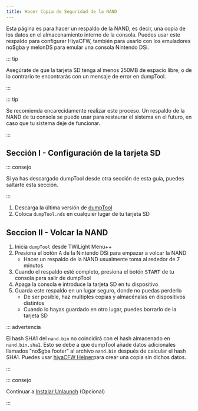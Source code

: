 ```yaml
---
title: Hacer Copia de Seguridad de la NAND
---
```


Esta página es para hacer un respaldo de la NAND, es decir, una copia de los datos en el almacenamiento interno de la consola. Puedes usar este respaldo para configurar HiyaCFW, también para usarlo con los emuladores no$gba y melonDS para emular una consola Nintendo DSi.

::: tip

Asegúrate de que la tarjeta SD tenga al menos 250MB de espacio libre, o de lo contrario te encontrarás con un mensaje de error en dumpTool.

:::

::: tip

Se recomienda encarecidamente realizar este proceso. Un respaldo de la NAND de tu consola se puede usar para restaurar el sistema en el futuro, en caso que tu sistema deje de funcionar.

:::

## Sección I - Configuración de la tarjeta SD

::: consejo

Si ya has descargado dumpTool desde otra sección de esta guía, puedes saltarte esta sección.

:::

1. Descarga la última versión de [dumpTool](https://github.com/zoogie/dumpTool/releases/latest/download/dumpTool.nds)
1. Coloca `dumpTool.nds` en cualquier lugar de tu tarjeta SD


## Seccion II - Volcar la NAND

1. Inicia `dumpTool` desde TWiLight Menu++
1. Presiona el botón <kbd class="face">A</kbd> de la Nintendo DSi para empazar a volcar la NAND
    - Hacer un respaldo de la NAND usualmente toma al rededor de 7 minutos
1. Cuando el respaldo esté completo, presiona el botón <kbd>START</kbd> de tu consola para salir de dumpTool
1. Apaga la consola e introduce la tarjeta SD en tu dispositivo
1. Guarda este respaldo en un lugar seguro, donde no puedas perderlo
    - De ser posible, haz multiples copias y almacénalas en dispositivos distintos
    - Cuando lo hayas guardado en otro lugar, puedes borrarlo de la tarjeta SD

::: advertencia

El hash SHA1 del `nand.bin` no coincidirá con el hash almacenado en `nand.bin.sha1`. Esto se debe a que dumpTool añade datos adicionales llamados "no$gba footer" al archivo `nand.bin` después de calcular el hash SHA1. Puedes usar [hiyaCFW Helper](https://github.com/mondul/HiyaCFW-Helper/releases)para crear una copia sin dichos datos.

:::

::: consejo

Continuar a [Instalar Unlaunch](installing-unlaunch.html) (Opcional)

:::
